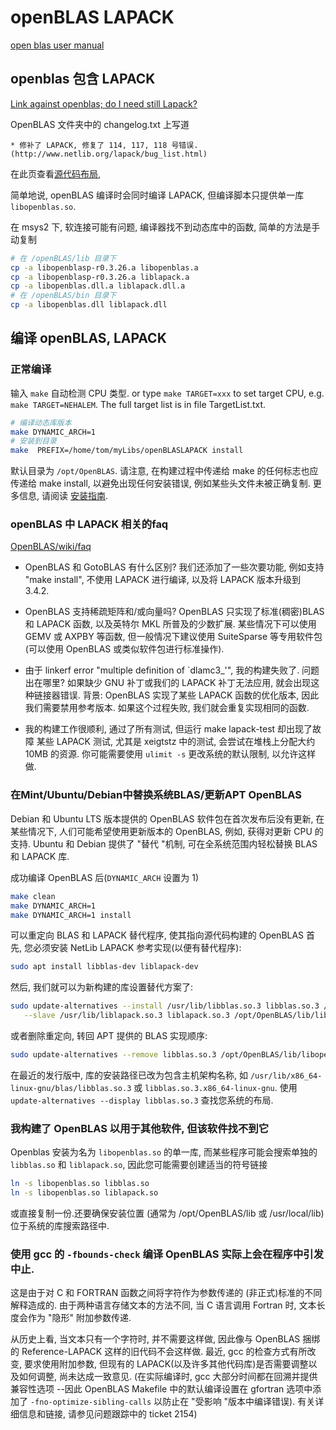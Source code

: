 # openBLAS LAPACK

[open blas user manual](https://github.com/OpenMathLib/OpenBLAS/wiki/User-Manual)

## openblas 包含 LAPACK

[Link against openblas; do I need still Lapack?](https://stackoverflow.com/questions/32925267/link-against-openblas-do-i-need-still-lapack)

OpenBLAS 文件夹中的 changelog.txt 上写道

```log
* 修补了 LAPACK, 修复了 114, 117, 118 号错误.
(http://www.netlib.org/lapack/bug_list.html)
```

在此页查看[源代码布局](https://github.com/xianyi/OpenBLAS/wiki/Developer-manual),

简单地说, openBLAS 编译时会同时编译 LAPACK,
但编译脚本只提供单一库 `libopenblas.so`.

在 msys2 下, 软连接可能有问题, 编译器找不到动态库中的函数,
简单的方法是手动复制

```bash
# 在 /openBLAS/lib 目录下
cp -a libopenblasp-r0.3.26.a libopenblas.a
cp -a libopenblasp-r0.3.26.a liblapack.a
cp -a libopenblas.dll.a liblapack.dll.a
# 在 /openBLAS/bin 目录下
cp -a libopenblas.dll liblapack.dll
```

## 编译 openBLAS, LAPACK

### 正常编译

输入 `make` 自动检测 CPU 类型.
or type `make TARGET=xxx` to set target CPU,
e.g. `make TARGET=NEHALEM`.
The full target list is in file TargetList.txt.

```bash
# 编译动态库版本
make DYNAMIC_ARCH=1
# 安装到目录
make  PREFIX=/home/tom/myLibs/openBLASLAPACK install
```

默认目录为 `/opt/OpenBLAS`.
请注意, 在构建过程中传递给 make 的任何标志也应传递给 make install,
以避免出现任何安装错误, 例如某些头文件未被正确复制.
更多信息, 请阅读 [安装指南](https://github.com/OpenMathLib/OpenBLAS/wiki/Installation-Guide).

### openBLAS 中 LAPACK 相关的faq

[OpenBLAS/wiki/faq](https://github.com/OpenMathLib/OpenBLAS/wiki/faq)

+ OpenBLAS 和 GotoBLAS 有什么区别?
我们还添加了一些次要功能, 例如支持 "make install",
不使用 LAPACK 进行编译, 以及将 LAPACK 版本升级到 3.4.2.

+ OpenBLAS 支持稀疏矩阵和/或向量吗?
OpenBLAS 只实现了标准(稠密)BLAS 和 LAPACK 函数, 以及英特尔 MKL 所普及的少数扩展.
某些情况下可以使用 GEMV 或 AXPBY 等函数, 但一般情况下建议使用 SuiteSparse 等专用软件包(可以使用 OpenBLAS 或类似软件包进行标准操作).

+ 由于 linkerf error "multiple definition of `dlamc3_'", 我的构建失败了.
问题出在哪里?
如果缺少 GNU 补丁或我们的 LAPACK 补丁无法应用, 就会出现这种链接器错误.
背景:  OpenBLAS 实现了某些 LAPACK 函数的优化版本, 因此我们需要禁用参考版本.
如果这个过程失败, 我们就会重复实现相同的函数.

+ 我的构建工作很顺利, 通过了所有测试, 但运行 make lapack-test 却出现了故障
某些 LAPACK 测试, 尤其是 xeigtstz 中的测试, 会尝试在堆栈上分配大约 10MB 的资源.
你可能需要使用 `ulimit -s` 更改系统的默认限制, 以允许这样做.

### 在Mint/Ubuntu/Debian中替换系统BLAS/更新APT OpenBLAS

Debian 和 Ubuntu LTS 版本提供的 OpenBLAS 软件包在首次发布后没有更新,
在某些情况下, 人们可能希望使用更新版本的 OpenBLAS, 例如, 获得对更新 CPU 的支持.
Ubuntu 和 Debian 提供了 "替代 "机制,
可在全系统范围内轻松替换 BLAS 和 LAPACK 库.

成功编译 OpenBLAS 后(`DYNAMIC_ARCH` 设置为 1)

```bash
make clean
make DYNAMIC_ARCH=1
make DYNAMIC_ARCH=1 install
```

可以重定向 BLAS 和 LAPACK 替代程序, 使其指向源代码构建的 OpenBLAS 首先,
您必须安装 NetLib LAPACK 参考实现(以便有替代程序):

```bash
sudo apt install libblas-dev liblapack-dev
```

然后, 我们就可以为新构建的库设置替代方案了:

```bash
sudo update-alternatives --install /usr/lib/libblas.so.3 libblas.so.3 /opt/OpenBLAS/lib/libopenblas.so.0 41 \
   --slave /usr/lib/liblapack.so.3 liblapack.so.3 /opt/OpenBLAS/lib/libopenblas.so.0
```

或者删除重定向, 转回 APT 提供的 BLAS 实现顺序:

```bash
sudo update-alternatives --remove libblas.so.3 /opt/OpenBLAS/lib/libopenblas.so.0
```

在最近的发行版中, 库的安装路径已改为包含主机架构名称,
如 `/usr/lib/x86_64-linux-gnu/blas/libblas.so.3` 或 `libblas.so.3.x86_64-linux-gnu`.
使用 `update-alternatives --display libblas.so.3` 查找您系统的布局.

### 我构建了 OpenBLAS 以用于其他软件, 但该软件找不到它

Openblas 安装为名为 `libopenblas.so` 的单一库,
而某些程序可能会搜索单独的 `libblas.so` 和 `liblapack.so`,
因此您可能需要创建适当的符号链接

```bash
ln -s libopenblas.so libblas.so
ln -s libopenblas.so liblapack.so
```

或直接复制一份.还要确保安装位置
(通常为 /opt/OpenBLAS/lib 或 /usr/local/lib)位于系统的库搜索路径中.

### 使用 gcc 的 `-fbounds-check` 编译 OpenBLAS 实际上会在程序中引发中止.

这是由于对 C 和 FORTRAN 函数之间将字符作为参数传递的
(非正式)标准的不同解释造成的.
由于两种语言存储文本的方法不同,
当 C 语言调用 Fortran 时, 文本长度会作为 "隐形" 附加参数传递.

从历史上看, 当文本只有一个字符时, 并不需要这样做,
因此像与 OpenBLAS 捆绑的 Reference-LAPACK 这样的旧代码不会这样做.
最近, gcc 的检查方式有所改变, 要求使用附加参数,
但现有的 LAPACK(以及许多其他代码库)是否需要调整以及如何调整, 尚未达成一致意见.
(在实际编译时, gcc 大部分时间都在回溯并提供兼容性选项
--因此 OpenBLAS Makefile 中的默认编译设置在 gfortran 选项中添加了
`-fno-optimize-sibling-calls` 以防止在 "受影响 "版本中编译错误).
有关详细信息和链接, 请参见问题跟踪中的 ticket 2154)
